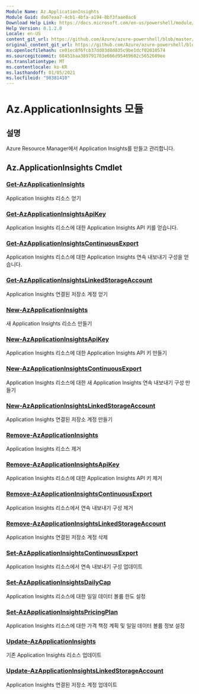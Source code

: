 ```yaml
---
Module Name: Az.ApplicationInsights
Module Guid: da67eaa7-4cb1-4bfa-a194-8bf3faae8ac6
Download Help Link: https://docs.microsoft.com/en-us/powershell/module/az.applicationinsights
Help Version: 0.1.2.0
Locale: en-US
content_git_url: https://github.com/Azure/azure-powershell/blob/master/src/ApplicationInsights/ApplicationInsights/help/Az.ApplicationInsights.md
original_content_git_url: https://github.com/Azure/azure-powershell/blob/master/src/ApplicationInsights/ApplicationInsights/help/Az.ApplicationInsights.md
ms.openlocfilehash: ce01ec8f6fcb37dd03d8d835c9be1dcf02010574
ms.sourcegitcommit: 68451baa389791703e666d95469602c5652609ee
ms.translationtype: MT
ms.contentlocale: ko-KR
ms.lasthandoff: 01/05/2021
ms.locfileid: "98381410"
---
```

# Az.ApplicationInsights 모듈
## 설명
Azure Resource Manager에서 Application Insights를 만들고 관리합니다.

## Az.ApplicationInsights Cmdlet
### [Get-AzApplicationInsights](Get-AzApplicationInsights.md)
Application Insights 리소스 얻기

### [Get-AzApplicationInsightsApiKey](Get-AzApplicationInsightsApiKey.md)
Application Insights 리소스에 대한 Application Insights API 키를 얻습니다.

### [Get-AzApplicationInsightsContinuousExport](Get-AzApplicationInsightsContinuousExport.md)
Application Insights 리소스에 대한 Application Insights 연속 내보내기 구성을 얻습니다.

### [Get-AzApplicationInsightsLinkedStorageAccount](Get-AzApplicationInsightsLinkedStorageAccount.md)
Application Insights 연결된 저장소 계정 얻기

### [New-AzApplicationInsights](New-AzApplicationInsights.md)
새 Application Insights 리소스 만들기

### [New-AzApplicationInsightsApiKey](New-AzApplicationInsightsApiKey.md)
Application Insights 리소스에 대한 Application Insights API 키 만들기

### [New-AzApplicationInsightsContinuousExport](New-AzApplicationInsightsContinuousExport.md)
Application Insights 리소스에 대한 새 Application Insights 연속 내보내기 구성 만들기

### [New-AzApplicationInsightsLinkedStorageAccount](New-AzApplicationInsightsLinkedStorageAccount.md)
Application Insights 연결된 저장소 계정 만들기

### [Remove-AzApplicationInsights](Remove-AzApplicationInsights.md)
Application Insights 리소스 제거

### [Remove-AzApplicationInsightsApiKey](Remove-AzApplicationInsightsApiKey.md)
Application Insights 리소스에 대한 Application Insights API 키 제거

### [Remove-AzApplicationInsightsContinuousExport](Remove-AzApplicationInsightsContinuousExport.md)
Application Insights 리소스에서 연속 내보내기 구성 제거

### [Remove-AzApplicationInsightsLinkedStorageAccount](Remove-AzApplicationInsightsLinkedStorageAccount.md)
Application Insights 연결된 저장소 계정 삭제

### [Set-AzApplicationInsightsContinuousExport](Set-AzApplicationInsightsContinuousExport.md)
Application Insights 리소스에서 연속 내보내기 구성 업데이트

### [Set-AzApplicationInsightsDailyCap](Set-AzApplicationInsightsDailyCap.md)
Application Insights 리소스에 대한 일일 데이터 볼륨 한도 설정

### [Set-AzApplicationInsightsPricingPlan](Set-AzApplicationInsightsPricingPlan.md)
Application Insights 리소스에 대한 가격 책정 계획 및 일일 데이터 볼륨 정보 설정

### [Update-AzApplicationInsights](Update-AzApplicationInsights.md)
기존 Application Insights 리소스 업데이트

### [Update-AzApplicationInsightsLinkedStorageAccount](Update-AzApplicationInsightsLinkedStorageAccount.md)
Application Insights 연결된 저장소 계정 업데이트

